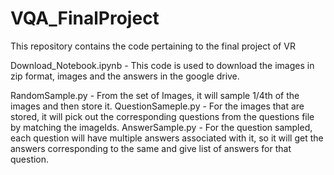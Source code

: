 # VQA_FinalProject
This repository contains the code pertaining to the final project of VR



Download_Notebook.ipynb - This code is used to download the images in zip format, images and the answers in the google drive.

RandomSample.py - From the set of Images, it will sample 1/4th of the images and then store it.
QuestionSameple.py - For the images that are stored, it will pick out the corresponding questions from the questions file by matching the imageIds.
AnswerSample.py - For the question sampled, each question will have multiple answers associated with it, so it will get the answers corresponding to the same and give list of answers for that question.


